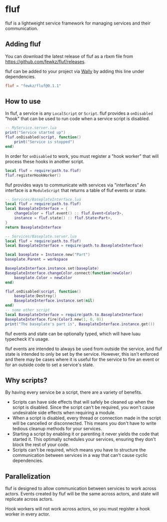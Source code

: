 # fluf
fluf is a lightweight service framework for managing services and their communication.

## Adding fluf
You can download the latest release of fluf as a rbxm file from https://github.com/fewkz/fluf/releases.

fluf can be added to your project via [Wally](https://wally.run/) by adding this line under dependencies.
```toml
fluf = "fewkz/fluf@0.1.1"
```

## How to use

In fluf, a service is any `LocalScript` or `Script`. fluf provides a
`onDisabled` "hook" that can be used to run code when a service script is disabled.
```lua
-- MyService.server.lua
print("Service started up")
fluf.onDisabled(script, function()
    print("Service is stopped")
end)
```

In order for `onDisabled` to work, you must register a "hook worker" that will process these hooks in another script.
```lua
local fluf = require(path.to.fluf)
fluf.registerHookWorker()
```

fluf provides ways to communicate with services via "interfaces"
An interface is a `ModuleScript` that returns a table of fluf events or state.
```lua
-- Services/BaseplateInterface.lua
local fluf = require(path.to.fluf)
local BaseplateInterface = {
    changeColor = fluf.event() :: fluf.Event<Color3>,
    instance = fluf.state() :: fluf.State<Part>,
}
return BaseplateInterface

-- Services/Baseplate.server.lua
local fluf = require(path.to.fluf)
local BaseplateInterface = require(path.to.BaseplateInterface)

local baseplate = Instance.new("Part")
baseplate.Parent = workspace

BaseplateInterface.instance.set(baseplate)
BaseplateInterface.changeColor.connect(function(newColor)
    baseplate.Color = newColor
end)

fluf.onDisabled(script, function()
    baseplate:Destroy()
    BaseplateInterface.instance.set(nil)
end)
-- some other script
local BaseplateInterface = require(path.to.BaseplateInterface)
BaseplateInterface.fire(Color3.new(1, 0, 0))
print("The baseplate's part is", BaseplateInterface.instance.get())
```
fluf events and state can be optionally typed, which will have luau typecheck it's usage.

fluf events are intended to always be used from outside the service, and fluf state
is intended to only be set by the service. However, this isn't enforced and there may
be cases where it is useful for the service to fire an event or for an outside code to set a service's state.

## Why scripts?
By having every service be a script, there are a variety of benefits.
- Scripts can have side effects that will safely be cleaned up when the script is disabled.
Since the script can't be required, you won't cause undesirable side effects when requiring a module.
- When a script is disabled, every thread or connection made in the script will be cancelled or disconnected.
This means you don't have to write tedious cleanup methods for your services.
- Starting a script by enabling it or parenting it never yields the code that started it.
This optimally schedules your services, ensuring they don't block the rest of your code.
- Scripts can't be required, which means you have to structure the communication between services
in a way that can't cause cyclic dependencies.

## Parallelization
fluf is designed to allow communication between services to work across actors. Events created by fluf will be the same across actors, and state will replicate across actors.

Hook workers will not work across actors, so you must register a hook worker in every actor.
